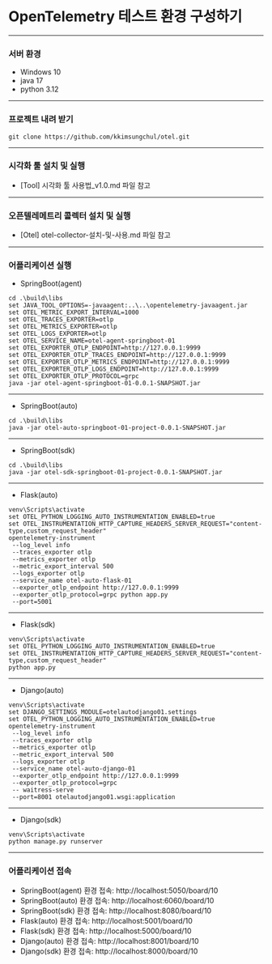 # OpenTelemetry 테스트 환경 구성하기


---
### 서버 환경
- Windows 10
- java 17
- python 3.12
---
### 프로젝트 내려 받기
```
git clone https://github.com/kkimsungchul/otel.git
```
---
### 시각화 툴 설치 및 실행
- [Tool] 시각화 툴 사용법_v1.0.md 파일 참고
---
### 오픈텔레메트리 콜렉터 설치 및 실행
- [Otel] otel-collector-설치-및-사용.md 파일 참고
---
### 어플리케이션 실행
- SpringBoot(agent)
```
cd .\build\libs
set JAVA_TOOL_OPTIONS=-javaagent:..\..\opentelemetry-javaagent.jar
set OTEL_METRIC_EXPORT_INTERVAL=1000
set OTEL_TRACES_EXPORTER=otlp
set OTEL_METRICS_EXPORTER=otlp
set OTEL_LOGS_EXPORTER=otlp
set OTEL_SERVICE_NAME=otel-agent-springboot-01
set OTEL_EXPORTER_OTLP_ENDPOINT=http://127.0.0.1:9999
set OTEL_EXPORTER_OTLP_TRACES_ENDPOINT=http://127.0.0.1:9999
set OTEL_EXPORTER_OTLP_METRICS_ENDPOINT=http://127.0.0.1:9999
set OTEL_EXPORTER_OTLP_LOGS_ENDPOINT=http://127.0.0.1:9999
set OTEL_EXPORTER_OTLP_PROTOCOL=grpc
java -jar otel-agent-springboot-01-0.0.1-SNAPSHOT.jar
```
---
- SpringBoot(auto)
```
cd .\build\libs
java -jar otel-auto-springboot-01-project-0.0.1-SNAPSHOT.jar
```
---
- SpringBoot(sdk)
```
cd .\build\libs
java -jar otel-sdk-springboot-01-project-0.0.1-SNAPSHOT.jar
```
---
- Flask(auto)
```
venv\Scripts\activate
set OTEL_PYTHON_LOGGING_AUTO_INSTRUMENTATION_ENABLED=true
set OTEL_INSTRUMENTATION_HTTP_CAPTURE_HEADERS_SERVER_REQUEST="content-type,custom_request_header"
opentelemetry-instrument
 --log_level info
 --traces_exporter otlp
 --metrics_exporter otlp
 --metric_export_interval 500
 --logs_exporter otlp
 --service_name otel-auto-flask-01
 --exporter_otlp_endpoint http://127.0.0.1:9999
 --exporter_otlp_protocol=grpc python app.py
 --port=5001
```
---
- Flask(sdk)
```
venv\Scripts\activate
set OTEL_PYTHON_LOGGING_AUTO_INSTRUMENTATION_ENABLED=true
set OTEL_INSTRUMENTATION_HTTP_CAPTURE_HEADERS_SERVER_REQUEST="content-type,custom_request_header"
python app.py
```
---
- Django(auto)
```
venv\Scripts\activate
set DJANGO_SETTINGS_MODULE=otelautodjango01.settings
set OTEL_PYTHON_LOGGING_AUTO_INSTRUMENTATION_ENABLED=true
opentelemetry-instrument
 --log_level info
 --traces_exporter otlp
 --metrics_exporter otlp
 --metric_export_interval 500
 --logs_exporter otlp
 --service_name otel-auto-django-01
 --exporter_otlp_endpoint http://127.0.0.1:9999
 --exporter_otlp_protocol=grpc
 -- waitress-serve
 --port=8001 otelautodjango01.wsgi:application
```
---
- Django(sdk)
```
venv\Scripts\activate
python manage.py runserver
```
---
### 어플리케이션 접속
- SpringBoot(agent) 환경 접속: http://localhost:5050/board/10
- SpringBoot(auto) 환경 접속: http://localhost:6060/board/10
- SpringBoot(sdk) 환경 접속: http://localhost:8080/board/10
- Flask(auto) 환경 접속: http://localhost:5001/board/10
- Flask(sdk) 환경 접속: http://localhost:5000/board/10
- Django(auto) 환경 접속: http://localhost:8001/board/10
- Django(sdk) 환경 접속: http://localhost:8000/board/10